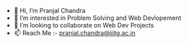 - 👋 Hi, I’m Pranjal Chandra
- 👀 I’m interested in Problem Solving and Web Devlopement
- 💞️ I’m looking to collaborate on Web Dev Projects
- 📫 Reach Me :- pranjal.chandra@iiitg.ac.in

<!---
ChandraPranjal/ChandraPranjal is a ✨ special ✨ repository because its `README.md` (this file) appears on your GitHub profile.
You can click the Preview link to take a look at your changes.
--->
